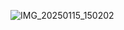 
![IMG_20250115_150202](https://github.com/user-attachments/assets/b24e90f9-3653-4fdf-9417-d8860e4af3ad)
